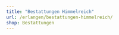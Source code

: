 ```yaml
---
title: "Bestattungen Himmelreich"
url: /erlangen/bestattungen-himmelreich/
shop: Bestattungen
---
```

